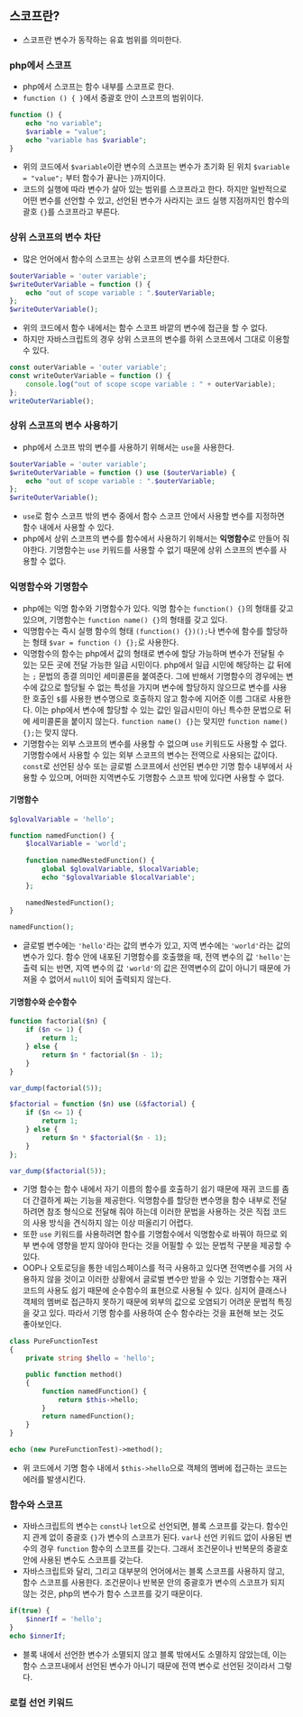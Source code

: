 ## 스코프란?
- 스코프란 변수가 동작하는 유효 범위를 의미한다.

### php에서 스코프
- php에서 스코프는 함수 내부를 스코프로 한다.
- `function () { }`에서 중괄호 안이 스코프의 범위이다.
```php
function () {
    echo "no variable";
    $variable = "value";
    echo "variable has $variable";
}
```
- 위의 코드에서 `$variable`이란 변수의 스코프는 변수가 초기화 된 위치 `$variable = "value";` 부터 함수가 끝나는 `}`까지이다.
- 코드의 실행에 따라 변수가 살아 있는 범위를 스코프라고 한다. 하지만 일반적으로 어떤 변수를 선언할 수 있고, 선언된 변수가 사라지는 코드 실행 지점까지인 함수의 괄호 `{}`를 스코프라고 부른다.

### 상위 스코프의 변수 차단
- 많은 언어에서 함수의 스코프는 상위 스코프의 변수를 차단한다.
```php
$outerVariable = 'outer variable';
$writeOuterVariable = function () {
    echo "out of scope variable : ".$outerVariable;
};
$writeOuterVariable();
```
- 위의 코드에서 함수 내에서는 함수 스코프 바깥의 변수에 접근을 할 수 없다.
- 하지만 자바스크립트의 경우 상위 스코프의 변수를 하위 스코프에서 그대로 이용할 수 있다.
```js
const outerVariable = 'outer variable';
const writeOuterVariable = function () {
    console.log("out of scope scope variable : " + outerVariable);
};
writeOuterVariable();
```

### 상위 스코프의 변수 사용하기
- php에서 스코프 밖의 변수를 사용하기 위해서는 `use`을 사용한다.
```php
$outerVariable = 'outer variable';
$writeOuterVariable = function () use ($outerVariable) {
    echo "out of scope variable : ".$outerVariable;
};
$writeOuterVariable();
```
- `use`로 함수 스코프 밖의 변수 중에서 함수 스코프 안에서 사용할 변수를 지정하면 함수 내에서 사용할 수 있다.
- php에서 상위 스코프의 변수를 함수에서 사용하기 위해서는 **익명함수**로 만들어 줘야한다. 기명함수는 `use` 키워드를 사용할 수 없기 때문에 상위 스코프의 변수를 사용할 수 없다.

### 익명함수와 기명함수
- php에는 익명 함수와 기명함수가 있다. 익명 함수는 `function() {}`의 형태를 갖고 있으며, 기명함수는 `function name() {}`의 형태를 갖고 있다.
- 익명함수는 즉시 실행 함수의 형태 `(function() {})();`나 변수에 함수를 할당하는 형태 `$var = function () {};`로 사용한다.
- 익명함수의 함수는 php에서 값의 형태로 변수에 할당 가능하며 변수가 전달될 수 있는 모든 곳에 전달 가능한 일급 시민이다. php에서 일급 시민에 해당하는 값 뒤에는 `;` 문법의 종결 의미인 세미콜론을 붙여준다. 그에 반해서 기명함수의 경우에는 변수에 값으로 할당될 수 없는 특성을 가지며 변수에 할당하지 않으므로 변수를 사용한 호출인 `$`를 사용한 변수명으로 호출하지 않고 함수에 지어준 이름 그대로 사용한다. 이는 php에서 변수에 할당할 수 있는 값인 일급시민이 아닌 특수한 문법으로 뒤에 세미콜론을 붙이지 않는다. `function name() {}`는 맞지만 `function name() {};`는 맞지 않다.
- 기명함수는 외부 스코프의 변수를 사용할 수 없으며 `use` 키워드도 사용할 수 없다. 기명함수에서 사용할 수 있는 외부 스코프의 변수는 전역으로 사용되는 값이다. `const`로 선언된 상수 또는 글로벌 스코프에서 선언된 변수만 기명 함수 내부에서 사용할 수 있으며, 어떠한 지역변수도 기명함수 스코프 밖에 있다면 사용할 수 없다.

#### 기명함수
```php
$glovalVariable = 'hello';

function namedFunction() {
	$localVariable = 'world';
	
	function namedNestedFunction() {
		global $glovalVariable, $localVariable;
		echo "$glovalVariable $localVariable";
	};
	
	namedNestedFunction();
}

namedFunction();
```
- 글로벌 변수에는 `'hello'`라는 값의 변수가 있고, 지역 변수에는 `'world'`라는 값의 변수가 있다. 함수 안에 내포된 기명함수를 호출했을 때, 전역 변수의 값 `'hello'`는 출력 되는 반면, 지역 변수의 값 `'world'`의 값은 전역변수의 값이 아니기 때문에 가져올 수 없어서 `null`이 되어 출력되지 않는다.

#### 기명함수와 순수함수
```php
function factorial($n) {
    if ($n <= 1) {
        return 1;
    } else {
        return $n * factorial($n - 1);
    }
}

var_dump(factorial(5));

$factorial = function ($n) use (&$factorial) {
    if ($n <= 1) {
        return 1;
    } else {
        return $n * $factorial($n - 1);
    }
};

var_dump($factorial(5));
```
- 기명 함수는 함수 내에서 자기 이름의 함수를 호출하기 쉽기 때문에 재귀 코드를 좀 더 간결하게 짜는 기능을 제공한다. 익명함수를 할당한 변수명을 함수 내부로 전달하려면 참조 형식으로 전달해 줘야 하는데 이러한 문법을 사용하는 것은 직접 코드의 사용 방식을 견식하지 않는 이상 떠올리기 어렵다.
- 또한 `use` 키워드를 사용하려면 함수를 기명함수에서 익명함수로 바꿔야 하므로 외부 변수에 영향을 받지 않아야 한다는 것을 어필할 수 있는 문법적 구분을 제공할 수 있다.
- OOP나 오토로딩을 통한 네임스페이스를 적극 사용하고 있다면 전역변수를 거의 사용하지 않을 것이고 이러한 상황에서 글로벌 변수만 받을 수 있는 기명함수는 재귀코드의 사용도 쉽기 때문에 순수함수의 표현으로 사용될 수 있다. 심지어 클래스나 객체의 멤버로 접근하지 못하기 때문에 외부의 값으로 오염되기 어려운 문법적 특징을 갖고 있다. 따라서 기명 함수를 사용하여 순수 함수라는 것을 표현해 보는 것도 좋아보인다.
```php
class PureFunctionTest
{
    private string $hello = 'hello';

    public function method()
    {
        function namedFunction() {
            return $this->hello;
        }
        return namedFunction();
    }
}

echo (new PureFunctionTest)->method();
```
- 위 코드에서 기명 함수 내에서 `$this->hello`으로 객체의 멤버에 접근하는 코드는 에러를 발생시킨다.

### 함수와 스코프
- 자바스크립트의 변수는 `const`나 `let`으로 선언되면, 블록 스코프를 갖는다. 함수인지 관계 없이 중괄호 `{}`가 변수의 스코프가 된다. `var`나 선언 키워드 없이 사용된 변수의 경우 `function` 함수의 스코프를 갖는다. 그래서 조건문이나 반복문의 중괄호 안에 사용된 변수도 스코프를 갖는다.
- 자바스크립트와 달리, 그리고 대부분의 언어에서는 블록 스코프를 사용하지 않고, 함수 스코프를 사용한다. 조건문이나 반복문 안의 중괄호가 변수의 스코프가 되지 않는 것은, php의 변수가 함수 스코프를 갖기 때문이다.
```php
if(true) {
    $innerIf = 'hello';
}
echo $innerIf;
```
- 블록 내에서 선언한 변수가 소멸되지 않고 블록 밖에서도 소멸하지 않았는데, 이는 함수 스코프내에서 선언된 변수가 아니기 때문에 전역 변수로 선언된 것이라서 그렇다.

### 로컬 선언 키워드

